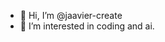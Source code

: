 - 👋 Hi, I’m @jaavier-create
- 👀 I’m interested in coding and ai.


<!---
jaavier-create/jaavier-create is a ✨ special ✨ repository because its `README.md` (this file) appears on your GitHub profile.
You can click the Preview link to take a look at your changes.
--->
